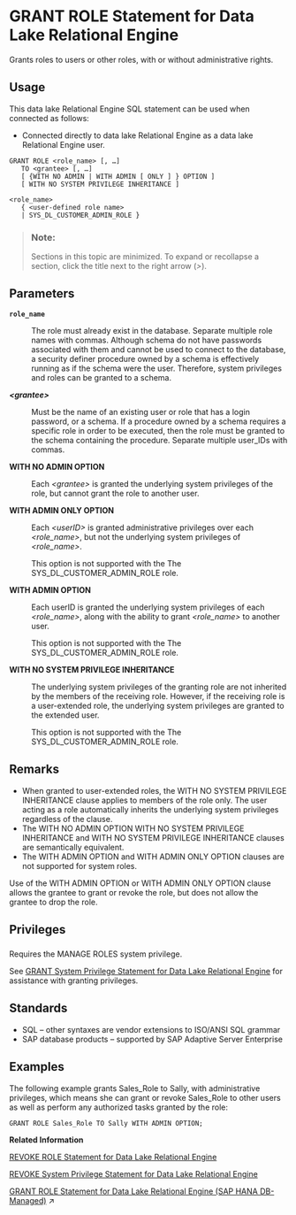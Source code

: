 <!-- loioa3e379cc84f21015bccfaff98164bf01 -->

# GRANT ROLE Statement for Data Lake Relational Engine

Grants roles to users or other roles, with or without administrative rights.



<a name="loioa3e379cc84f21015bccfaff98164bf01__section_ovp_dvr_znb"/>

## Usage

This data lake Relational Engine SQL statement can be used when connected as follows:

-   Connected directly to data lake Relational Engine as a data lake Relational Engine user.



```
GRANT ROLE <role_name> [, …] 
   TO <grantee> [, …]
   [ {WITH NO ADMIN | WITH ADMIN [ ONLY ] } OPTION ]
   [ WITH NO SYSTEM PRIVILEGE INHERITANCE ]
```

```
<role_name>
   { <user-defined role name>
   | SYS_DL_CUSTOMER_ADMIN_ROLE }
```



> ### Note:  
> Sections in this topic are minimized. To expand or recollapse a section, click the title next to the right arrow \(*\>*\).



<a name="loioa3e379cc84f21015bccfaff98164bf01__grant_role_parm1"/>

## Parameters


<dl>
<dt><b>

`role_name`

</b></dt>
<dd>

The role must already exist in the database. Separate multiple role names with commas. Although schema do not have passwords associated with them and cannot be used to connect to the database, a security definer procedure owned by a schema is effectively running as if the schema were the user. Therefore, system privileges and roles can be granted to a schema.



</dd><dt><b>

*<grantee\>*

</b></dt>
<dd>

Must be the name of an existing user or role that has a login password, or a schema. If a procedure owned by a schema requires a specific role in order to be executed, then the role must be granted to the schema containing the procedure. Separate multiple user\_IDs with commas.



</dd><dt><b>

WITH NO ADMIN OPTION

</b></dt>
<dd>

Each *<grantee\>* is granted the underlying system privileges of the role, but cannot grant the role to another user.



</dd><dt><b>

WITH ADMIN ONLY OPTION

</b></dt>
<dd>

Each *<userID\>* is granted administrative privileges over each *<role\_name\>*, but not the underlying system privileges of *<role\_name\>*.

This option is not supported with the The SYS\_DL\_CUSTOMER\_ADMIN\_ROLE role.



</dd><dt><b>

WITH ADMIN OPTION

</b></dt>
<dd>

Each userID is granted the underlying system privileges of each *<role\_name\>*, along with the ability to grant *<role\_name\>* to another user.

This option is not supported with the The SYS\_DL\_CUSTOMER\_ADMIN\_ROLE role.



</dd><dt><b>

WITH NO SYSTEM PRIVILEGE INHERITANCE

</b></dt>
<dd>

The underlying system privileges of the granting role are not inherited by the members of the receiving role. However, if the receiving role is a user-extended role, the underlying system privileges are granted to the extended user.

This option is not supported with the The SYS\_DL\_CUSTOMER\_ADMIN\_ROLE role.



</dd>
</dl>



<a name="loioa3e379cc84f21015bccfaff98164bf01__grant_role_remarks1"/>

## Remarks

-   When granted to user-extended roles, the WITH NO SYSTEM PRIVILEGE INHERITANCE clause applies to members of the role only. The user acting as a role automatically inherits the underlying system privileges regardless of the clause.
-   The WITH NO ADMIN OPTION WITH NO SYSTEM PRIVILEGE INHERITANCE and WITH NO SYSTEM PRIVILEGE INHERITANCE clauses are semantically equivalent.
-   The WITH ADMIN OPTION and WITH ADMIN ONLY OPTION clauses are not supported for system roles.

Use of the WITH ADMIN OPTION or WITH ADMIN ONLY OPTION clause allows the grantee to grant or revoke the role, but does not allow the grantee to drop the role.



<a name="loioa3e379cc84f21015bccfaff98164bf01__grant_role_privileges1"/>

## Privileges



### 

Requires the MANAGE ROLES system privilege.

See [GRANT System Privilege Statement for Data Lake Relational Engine](grant-system-privilege-statement-for-data-lake-relational-engine-a3dfcb0.md) for assistance with granting privileges.



<a name="loioa3e379cc84f21015bccfaff98164bf01__grant_role_standards1"/>

## Standards

-   SQL – other syntaxes are vendor extensions to ISO/ANSI SQL grammar
-   SAP database products – supported by SAP Adaptive Server Enterprise



<a name="loioa3e379cc84f21015bccfaff98164bf01__grant_role_example1"/>

## Examples

The following example grants Sales\_Role to Sally, with administrative privileges, which means she can grant or revoke Sales\_Role to other users as well as perform any authorized tasks granted by the role:

```
GRANT ROLE Sales_Role TO Sally WITH ADMIN OPTION;
```

**Related Information**  


[REVOKE ROLE Statement for Data Lake Relational Engine](revoke-role-statement-for-data-lake-relational-engine-a3e9de3.md "Removes a users membership in a role or his or her ability to administer the role.")

[REVOKE System Privilege Statement for Data Lake Relational Engine](revoke-system-privilege-statement-for-data-lake-relational-engine-a3eadda.md "Removes specific system privileges from specific users and the right to administer the privilege.")

[GRANT ROLE Statement for Data Lake Relational Engine (SAP HANA DB-Managed)](https://help.sap.com/viewer/a898e08b84f21015969fa437e89860c8/2024_3_QRC/en-US/59327e42f46b461db8a501229bc29461.html "Grants roles to users or other roles, with or without administrative rights.") :arrow_upper_right:

